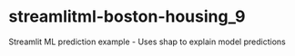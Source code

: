 # streamlitml-boston-housing_9
Streamlit ML prediction example -  Uses shap to explain model predictions
